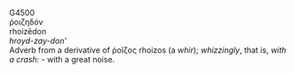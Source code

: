 <body>
  <p>G4500<br>  ῥοιζηδόν  <br> rhoizēdon  <br><i>hroyd-zay-don‘ </i><br>Adverb from a derivative of   ῥοῖζος    rhoizos   (a <i>whir</i>); <i>whizzingly</i>, that is, <i>with</i> <i>a</i> <i>crash:</i> - with a great noise.<br></p>
 </body>